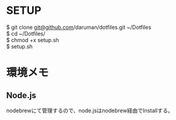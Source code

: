 
# SETUP
$ git clone git@github.com/daruman/dotfiles.git ~/Dotfiles  
$ cd ~/Dotfiles/  
$ chmod +x setup.sh  
$ setup.sh  


# 環境メモ


## Node.js
nodebrewにて管理するので、node.jsはnodebrew経由でInstallする。





